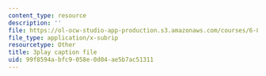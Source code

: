 ```yaml
---
content_type: resource
description: ''
file: https://ol-ocw-studio-app-production.s3.amazonaws.com/courses/6-890-algorithmic-lower-bounds-fun-with-hardness-proofs-fall-2014/99f8594abfc9058e0d04ae5b7ac51311_e10dswn-grA.srt
file_type: application/x-subrip
resourcetype: Other
title: 3play caption file
uid: 99f8594a-bfc9-058e-0d04-ae5b7ac51311
---
```

